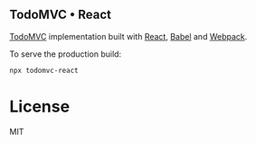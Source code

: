 ## TodoMVC • React

[TodoMVC](http://todomvc.com/) implementation built with [React](https://reactjs.org/), [Babel](https://babeljs.io/) and [Webpack](https://webpack.js.org/).

To serve the production build:

```sh
npx todomvc-react
```

# License

MIT
